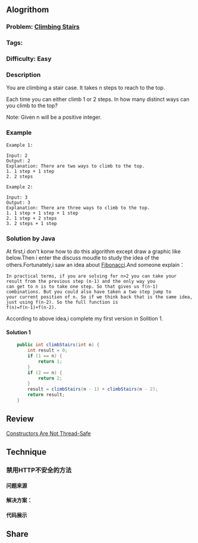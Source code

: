 

## Alogrithom
### Problem:  [Climbing Stairs](https://leetcode.com/problems/climbing-stairs/description/)
### Tags: 
### Difficulty: Easy
### Description
You are climbing a stair case. It takes n steps to reach to the top.

Each time you can either climb 1 or 2 steps. In how many distinct ways can you climb to the top?

Note: Given n will be a positive integer.


### Example
    Example 1:

    Input: 2
    Output: 2
    Explanation: There are two ways to climb to the top.
    1. 1 step + 1 step
    2. 2 steps
    
    Example 2:

    Input: 3
    Output: 3
    Explanation: There are three ways to climb to the top.
    1. 1 step + 1 step + 1 step
    2. 1 step + 2 steps
    3. 2 steps + 1 step
    
### Solution by Java

At first,i don't konw how to do this algorithm except draw a graphic like below.Then i enter the discuss moudle to study the idea of the others.Fortunately,i saw an idea about [Fibonacci](https://leetcode.com/problems/climbing-stairs/discuss/25645/I-want-to-ask-how-do-you-figure-this-relation-out.-Can-anyone-explain-it-literally).And someone explain：

    In practical terms, if you are solving for n>2 you can take your result from the previous step (n-1) and the only way you 
    can get to n is to take one step. So that gives us f(n-1) combinations. But you could also have taken a two step jump to 
    your current position of n. So if we think back that is the same idea, just using f(n-2). So the full function is 
    f(n)=f(n-1)+f(n-2).
    
According to above idea,i complete my first version in Solition 1.

#### Solution 1

````java
    public int climbStairs(int n) {
        int result = 0;
        if (1 == n) {
            return 1;
        }
        if (2 == n) {
            return 2;
        }
        result = climbStairs(n - 1) + climbStairs(n - 2);
        return result;
    }
````




## Review
[Constructors Are Not Thread-Safe](http://bruceeckel.github.io/2017/01/13/constructors-are-not-thread-safe/)


## Technique

### 禁用HTTP不安全的方法
#### 问题来源


#### 解决方案：


#### 代码展示

## Share
